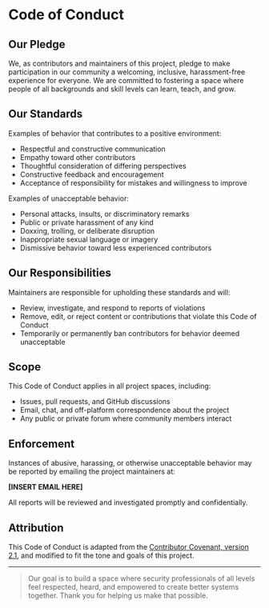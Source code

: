 # Code of Conduct

## Our Pledge
We, as contributors and maintainers of this project, pledge to make participation in our community a welcoming, inclusive, harassment-free experience for everyone. We are committed to fostering a space where people of all backgrounds and skill levels can learn, teach, and grow.

## Our Standards
Examples of behavior that contributes to a positive environment:
- Respectful and constructive communication
- Empathy toward other contributors
- Thoughtful consideration of differing perspectives
- Constructive feedback and encouragement
- Acceptance of responsibility for mistakes and willingness to improve

Examples of unacceptable behavior:
- Personal attacks, insults, or discriminatory remarks
- Public or private harassment of any kind
- Doxxing, trolling, or deliberate disruption
- Inappropriate sexual language or imagery
- Dismissive behavior toward less experienced contributors

## Our Responsibilities
Maintainers are responsible for upholding these standards and will:
- Review, investigate, and respond to reports of violations
- Remove, edit, or reject content or contributions that violate this Code of Conduct
- Temporarily or permanently ban contributors for behavior deemed unacceptable

## Scope
This Code of Conduct applies in all project spaces, including:
- Issues, pull requests, and GitHub discussions
- Email, chat, and off-platform correspondence about the project
- Any public or private forum where community members interact

## Enforcement
Instances of abusive, harassing, or otherwise unacceptable behavior may be reported by emailing the project maintainers at:

**[INSERT EMAIL HERE]**

All reports will be reviewed and investigated promptly and confidentially.

## Attribution
This Code of Conduct is adapted from the [Contributor Covenant, version 2.1](https://www.contributor-covenant.org/version/2/1/code_of_conduct.html), and modified to fit the tone and goals of this project.

---

> Our goal is to build a space where security professionals of all levels feel respected, heard, and empowered to create better systems together. Thank you for helping us make that possible.

